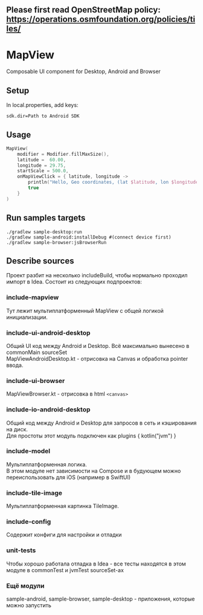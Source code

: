 ## Please first read OpenStreetMap policy: https://operations.osmfoundation.org/policies/tiles/

# MapView
Composable UI component for Desktop, Android and Browser

## Setup
In local.properties, add keys:
```
sdk.dir=Path to Android SDK
```

## Usage
```Kotlin
MapView(
    modifier = Modifier.fillMaxSize(),
    latitude =  60.00,
    longitude = 29.75,
    startScale = 500.0,
    onMapViewClick = { latitude, longitude ->
        println("Hello, Geo coordinates, (lat $latitude, lon $longitude)")
        true
    }
)
```

## Run samples targets
```./gradlew sample-desktop:run```  
```./gradlew sample-android:installDebug #(connect device first)```  
```./gradlew sample-browser:jsBrowserRun```  

## Describe sources
Проект разбит на несколько includeBuild, чтобы нормально проходил импорт в Idea.
Состоит из следующих подпроектов:

### include-mapview
Тут лежит мультиплатформенный MapView с общей логикой инициализации.    

### include-ui-android-desktop
Общий UI код между Android и Desktop. Всё максимально вынесено в commonMain sourceSet    
MapViewAndroidDesktop.kt - отрисовка на Canvas и обработка pointer ввода.

### include-ui-browser
MapViewBrowser.kt - отрисовка в html `<canvas>`

### include-io-android-desktop
Общий код между Android и Desktop для запросов в сеть и кэширования на диск.  
Для простоты этот модуль подключен как plugins { kotlin("jvm") } 

### include-model
Мультиплатформенная логика.  
В этом модуле нет зависимости на Compose и в будующем можно переиспользовать для iOS (например в SwiftUI)

### include-tile-image
Мультиплатформенная картинка TileImage.

### include-config
Содержит конфиги для настройки и отладки

### unit-tests
Чтобы хорошо работала отладка в Idea - все тесты находятся в этом модуле в commonTest и jvmTest sourceSet-ах

### Ещё модули
sample-android, sample-browser, sample-desktop - приложения, которые можно запустить

